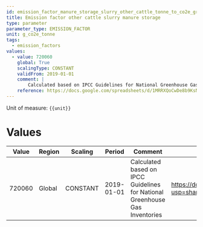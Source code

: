 ```yaml
---
id: emission_factor_manure_storage_slurry_other_cattle_tonne_to_co2e_gram
title: Emission factor other cattle slurry manure storage
type: parameter
parameter_type: EMISSION_FACTOR
unit: g_co2e_tonne
tags:
  - emission_factors
values:
  - value: 720060
    global: True
    scalingType: CONSTANT
    validFrom: 2019-01-01
    comment: |
        Calculated based on IPCC Guidelines for National Greenhouse Gas Inventories
    reference: https://docs.google.com/spreadsheets/d/1MRRXQoCwDe8b9KsNlmpbcPK84STtkIrkEY2jz8xxQ7g/edit?usp=sharing
---
```



Unit of measure: `{{unit}}`


# Values


| Value | Region | Scaling | Period | Comment | Reference |
|-------|--------|---------|--------|---------|-----------|
| 720060 | Global | CONSTANT | 2019-01-01 | Calculated based on IPCC Guidelines for National Greenhouse Gas Inventories | https://docs.google.com/spreadsheets/d/1MRRXQoCwDe8b9KsNlmpbcPK84STtkIrkEY2jz8xxQ7g/edit?usp=sharing |


